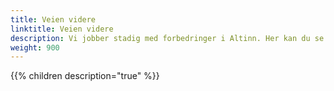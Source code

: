 ```yaml
---
title: Veien videre
linktitle: Veien videre
description: Vi jobber stadig med forbedringer i Altinn. Her kan du se hva vi har gjort og hva som er planlagt å gjøre fremover. 
weight: 900
---
```


{{% children description="true" %}}
